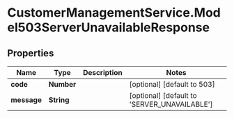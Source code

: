 # CustomerManagementService.Model503ServerUnavailableResponse

## Properties
Name | Type | Description | Notes
------------ | ------------- | ------------- | -------------
**code** | **Number** |  | [optional] [default to 503]
**message** | **String** |  | [optional] [default to &#x27;SERVER_UNAVAILABLE&#x27;]
